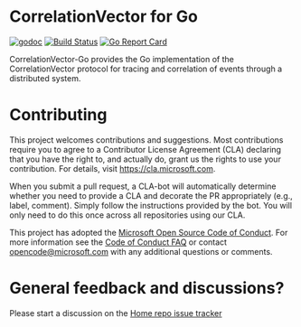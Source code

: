 # CorrelationVector for Go

[![godoc](https://godoc.org/github.com/Microsoft/CorrelationVector-Go?status.svg)](https://godoc.org/github.com/Microsoft/CorrelationVector-Go)
[![Build Status](https://travis-ci.org/Microsoft/CorrelationVector-Go.svg?branch=master)](https://travis-ci.org/Microsoft/CorrelationVector-Go)
[![Go Report Card](https://goreportcard.com/badge/github.com/Microsoft/CorrelationVector-Go)](https://goreportcard.com/report/github.com/Microsoft/CorrelationVector-Go)

CorrelationVector-Go provides the Go implementation of the CorrelationVector protocol for
tracing and correlation of events through a distributed system.

# Contributing

This project welcomes contributions and suggestions. Most contributions require you to
agree to a Contributor License Agreement (CLA) declaring that you have the right to,
and actually do, grant us the rights to use your contribution. For details, visit
https://cla.microsoft.com.

When you submit a pull request, a CLA-bot will automatically determine whether you need
to provide a CLA and decorate the PR appropriately (e.g., label, comment). Simply follow the
instructions provided by the bot. You will only need to do this once across all repositories using our CLA.

This project has adopted the [Microsoft Open Source Code of Conduct](https://opensource.microsoft.com/codeofconduct/).
For more information see the [Code of Conduct FAQ](https://opensource.microsoft.com/codeofconduct/faq/)
or contact [opencode@microsoft.com](mailto:opencode@microsoft.com) with any additional questions or comments.

# General feedback and discussions?
Please start a discussion on the [Home repo issue tracker](https://github.com/Microsoft/CorrelationVector-Go/issues) 
